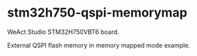 # stm32h750-qspi-memorymap
WeAct Studio STM32H750VBT6 board.

External QSPI flash memory in memory mapped mode example.

